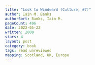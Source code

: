 ```yaml
---
title: "Look to Windward (Culture, #7)"
author: Iain M. Banks
authorSort: Banks, Iain M.
pageCount: 496
date: 2022-05-22
written: 2000
stars: 4
layout: post
category: book
tags: read unreviewed
mapping: Scotland, UK, Europe
---
```

